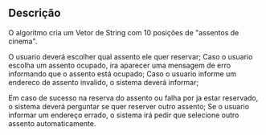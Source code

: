 ## Descrição

O algoritmo cria um Vetor de String com 10 posições de "assentos de cinema". 

O usuario deverá escolher qual assento ele quer reservar;
Caso o usuario escolha um assento ocupado, ira aparecer uma mensagem de erro informando que o assento está ocupado;
Caso o usuario informe um endereco de assento invalido, o sistema deverá informar;

Em caso de sucesso na reserva do assento ou falha por ja estar reservado, o sistema deverá perguntar se quer reserver outro assento; Se o usuario informar um endereço errado, o sistema irá pedir que selecione outro assento automaticamente.